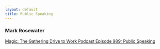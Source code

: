 ```yaml
---
layout: default
title: Public Speaking
---
```


### Mark Rosewater

[Magic: The Gathering Drive to Work Podcast Episode 989: Public Speaking](https://share.transistor.fm/s/69e48438)
